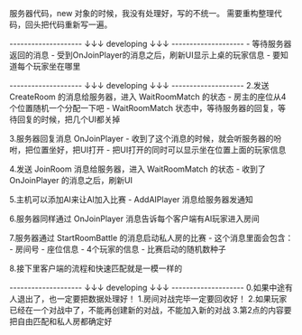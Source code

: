 服务器代码，new 对象的时候，我没有处理好，写的不统一。
需要重构整理代码，回头把代码重新写一遍。

-------------------- ↓↓↓ developing ↓↓↓ -------------------- 
    - 等待服务器返回的消息
    - 受到OnJoinPlayer的消息之后，刷新UI显示上桌的玩家信息
        - 要知道每个玩家坐在哪里

-------------------- ↓↓↓ developing ↓↓↓ -------------------- 
2.发送 CreateRoom 的消息给服务器，进入 WaitRoomMatch 的状态
    - 房主的座位从4个位置随机一个分配一下吧
    - WaitRoomMatch 状态中，等待服务器的回复，等待回复的时候，把几个UI都关掉

3.服务器回复消息 OnJoinPlayer 
    - 收到了这个消息的时候，就会听服务器的吩咐，把位置坐好，把UI打开
    - 把UI打开的同时可以显示坐在位置上面的玩家信息

4.发送 JoinRoom 消息给服务器，进入 WaitRoomMatch 的状态
    - 收到了 OnJoinPlayer 的消息之后，刷新UI

5.主机可以添加AI来让AI加入比赛
    - AddAIPlayer 消息给服务器发通知

6.服务器同样通过 OnJoinPlayer 消息告诉每个客户端有AI玩家进入房间

7.服务器通过 StartRoomBattle 的消息启动私人房的比赛
    - 这个消息里面会包含：
        - 房间号
        - 座位信息
        - 4个玩家的信息
        - 比赛启动的随机数种子

8.接下里客户端的流程和快速匹配就是一模一样的

-------------------- ↓↓↓ developing ↓↓↓ -------------------- 
0.如果中途有人退出了，也一定要把数据处理好！
1.房间对战完毕一定要回收好！
2.如果玩家已经在一个对战中了，不能再创建新的对战，不能加入新的对战
3.第2点的内容要把自由匹配和私人房都确定好
